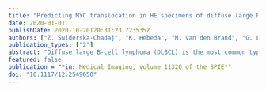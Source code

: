 ```yaml
---
title: "Predicting MYC translocation in HE specimens of diffuse large B-cell lymphoma through deep learning"
date: 2020-01-01
publishDate: 2020-10-20T20:31:23.723535Z
authors: ["Z. Swiderska-Chadaj", "K. Hebeda", "M. van den Brand", "G. Litjens"]
publication_types: ["2"]
abstract: "Diffuse large B-cell lymphoma (DLBCL) is the most common type of B-cell lymphoma. It is characterized by a heterogeneous morphology, genetic changes and clinical behavior. A small specific subgroup of DLBCL, harbouring a MYC gene translocation is associated with worse patient prognosis and outcome. Typically, the MYC translocation is assessed with a molecular test (FISH), that is expensive and time-consuming. Our hypothesis is that genetic changes, such as translocations could be visible as changes in the morphology of an HE-stained specimen. However, it has not proven possible to use morphological criteria for the detection of a MYC translocation in the diagnostic setting due to lack of specificity. In this paper, we apply a deep learning model to automate detection of the MYC translocations in DLBCL based on HE-stained specimens. The proposed method works at the whole-slide level and was developed based on a multicenter data cohort of 91 patients. All specimens were stained with HE, and the MYC translocation was confirmed using fluorescence in situ hybridization (FISH). The system was evaluated on an additional 66 patients, and obtained AUROC of 0.83 and accuracy of 0.77. The proposed method presents proof of a concept giving insights in the applicability of deep learning methods for detection of a genetic changes in DLBCL. In future work we will evaluate our algorithm for automatic pre-screen of DLBCL specimens to obviate FISH analysis in a large number of patients."
featured: false
publication = "*in: Medical Imaging, volume 11320 of the SPIE*"
doi: "10.1117/12.2549650"
---
```


